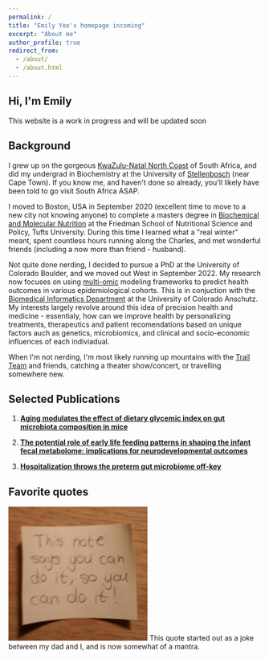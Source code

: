 ```yaml
---
permalink: /
title: "Emily Yeo's homepage incoming"
excerpt: "About me"
author_profile: true
redirect_from: 
  - /about/
  - /about.html
---
```


  
Hi, I'm Emily
------
This website is a work in progress and will be updated soon 

Background 
------
I grew up on the gorgeous [KwaZulu-Natal North Coast](https://en.wikipedia.org/wiki/North_Coast_(KwaZulu-Natal)) of South Africa, and did my undergrad in Biochemistry at the University of [Stellenbosch](https://en.wikipedia.org/wiki/Stellenbosch_University) (near Cape Town). If you know me, and haven't done so already, you'll likely have been told to go visit South Africa ASAP. 

I moved to Boston, USA in September 2020 (excellent time to move to a new city not knowing anyone) to complete a masters degree in [Biochemical and Molecular Nutrition](https://nutrition.tufts.edu/academics/degrees-programs/specializations#bmn) at the Friedman School of Nutritional Science and Policy, Tufts University. During this time I learned what a "real winter" meant, spent countless hours running along the Charles, and met wonderful friends (including a now more than friend - husband).

Not quite done nerding, I decided to pursue a PhD at the University of Colorado Boulder, and we moved out West in September 2022. My research now focuses on using [multi-omic](https://pmc.ncbi.nlm.nih.gov/articles/PMC10390758/figure/mco2315-fig-0005/) modeling frameworks to predict health outcomes in various epidemiological cohorts. This is in conjuction with the [Biomedical Informatics Department](https://medschool.cuanschutz.edu/dbmi) at the University of Colorado Anschutz. My interests largely revolve around this idea of precision health and medicine - essentialy, how can we improve health by personalizing treatments, therapeutics and patient recomendations based on unique factors auch as genetics, microbiomics, and clinical and socio-economic influences of each indiviadual.

When I'm not nerding, I'm most likely running up mountains with the [Trail Team](https://www.trail-team.com/in-person-training-boulder) and friends, catching a theater show/concert, or travelling somewhere new.  

Selected Publications
------

1. **[Aging modulates the effect of dietary glycemic index on gut microbiota composition in mice](https://www.sciencedirect.com/science/article/pii/S002231662400395X?via%3Dihub)**

2. **[The potential role of early life feeding patterns in shaping the infant fecal metabolome: implications for neurodevelopmental outcomes](https://www.nature.com/articles/s44324-023-00001-2)**

3. **[Hospitalization throws the preterm gut microbiome off-key](https://doi.org/10.1016/j.chom.2024.09.009)**

Favorite quotes
------

<img src="this_note_says.jpeg" width="55%" />
This quote started out as a joke between my dad and I, and is now somewhat of a mantra. 
